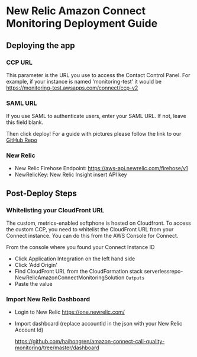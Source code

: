 # New Relic Amazon Connect Monitoring Deployment Guide

## Deploying the app

### CCP URL

This parameter is the URL you use to access the Contact Control Panel. For example, if your instance is named 'monitoring-test' it would be https://monitoring-test.awsapps.com/connect/ccp-v2

### SAML URL

If you use SAML to authenticate users, enter your SAML URL. If not, leave this field blank.

Then click deploy! For a guide with pictures please follow the link to our [GitHub Repo](https://github.com/haihongren/amazon-connect-call-quality-monitoring)

### New Relic

- New Relic Firehose Endpoint: https://aws-api.newrelic.com/firehose/v1
- NewRelicKey: New Relic Insight insert API key
## Post-Deploy Steps

### Whitelisting your CloudFront URL

The custom, metrics-enabled softphone is hosted on Cloudfront. To access the custom CCP, you need to whitelist the CloudFront URL from your Connect instance. You can do this from the AWS Console for Connect.

 From the console where you found your Connect Instance ID

- Click Application Integration on the left hand side
- Click 'Add Origin'
- Find CloudFront URL from the CloudFormation stack serverlessrepo-NewRelicAmazonConnectMonitoringSolution `Outputs` 
- Paste the value

### Import New Relic Dashboard 

- Login to New Relic https://one.newrelic.com/

- Import dashboard  (replace accountId in the json with your New Relic Account Id)

    https://github.com/haihongren/amazon-connect-call-quality-monitoring/tree/master/dashboard

